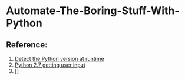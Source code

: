 # Automate-The-Boring-Stuff-With-Python

## Reference:
1. [Detect the Python version at runtime](https://stackoverflow.com/questions/9079036/how-do-i-detect-the-python-version-at-runtime)
2. [Python 2.7 getting user input](https://stackoverflow.com/questions/4960208/python-2-7-getting-user-input-and-manipulating-as-string-without-quotations)
3. []
